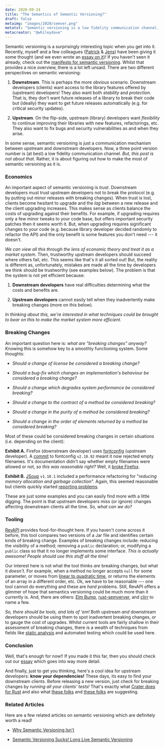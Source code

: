 ```yaml
---
date: 2020-09-24
title: "The Semantics of Semantic Versioning?"
draft: false
metaimg: "images/2020/semver.png"
metatxt: "Semantic versioning is a low fidelity communication channel.  However, tooling could be used to improve this situation, such as through static analysis"
metacreator: "@whileydave"
---
```


Semantic versioning is a surprisingly interesting topic when you get into it.  Recently, myself and a few colleagues ([Patrick](http://patricklam.ca/) & [Jens](https://sites.google.com/site/jensdietrich/)) have been giving it some thought (and we even wrote an [essay on it](https://whileydave.com/publications/ldp20/))!  If you haven't seen it already, check out the [manifesto for semantic versioning](https://semver.org/).  Whilst that provides a nice overview, there is a lot left unsaid.  There are two different perspectives on semantic versioning:

   1) **Downstream**.  This is perhaps the more obvious scenario.  Downstream developers (clients) want access to the library features offered by (upstream) developers!  They also want both *stability* and *protection*.  That is, they don't want future releases of a library to break their code but (ideally) they want to get future releases automatically (e.g. for critical security updates).
   
   2) **Upstream**.  On the flip-side, upstream (library) developers want *flexibility* to continue improving their libraries with new features, refactorings, etc.  They also want to fix bugs and security vulnerabilities as and when they arise.

In some sense, semantic versioning is just a communication mechanism between upstream and downstream developers.  Now, a three point version number is (at best) a low fidelity communication channel.  *But, this post is not about that*.  Rather, it is about figuring out how to make the most of semantic versioning as it is.

### Economics

An important aspect of semantic versioning is *trust*.  Downstream developers must trust upstream developers not to break the protocol (e.g. by putting out minor releases with breaking changes).  When trust is lost, clients become hesitant to upgrade and the _lag_ between a new release and the client upgrading increases.  This makes sense as clients balance the costs of upgrading against their benefits.  For example, if upgrading requires only a few minor tweaks to your code base, but offers important security patches then it seems worth it.  But, when upgrading requires significant changes to your code (e.g. because library developer decided randomly to refactor the API) and the only benefit is some features you don't need --- it doesn't.

_We can view all this through the lens of economic theory and treat it as a market system_.  Then, trustworthy upstream developers should succeed where others fail, etc.  This seems like that's it all sorted out!  But, the reality is different as, unfortunately, mistakes are made all the time by developers we think should be trustworthy (see examples below).  The problem is that the system is not yet efficient because: 

  1) **Downstream developers** have real difficulties determining what the costs and benefits are. 
  
  2) **Upstream developers** cannot easily tell when they inadvertently make breaking changes (more on this below).

*In thinking about this, we're interested in what techniques could be brought to bear on this to make the market system more efficient.*

### Breaking Changes

An important question here is: _what are "breaking changes" anyway?_  Knowing this is somehow key to a smoothly functioning system. Some thoughts:

  * _Should a change of license be considered a breaking change?_
  
  * _Should a bug-fix which changes an implementation's behaviour be considered a breaking change?_
  
  * _Should a change which degrades system performance be considered breaking?_
  
  * _Should a change to the contract of a method be considered breaking?_
 
  * _Should a change in the _purity_ of a method be considered breaking?_

  * _Should a change in the order of elements returned by a method be considered breaking?_

Most of these could be considered breaking changes in certain
situations (i.e. depending on the client):

**Exhibit A.** Firefox (downstream developer) uses
[fontconfig](http://fontconfig.org) (upstream developer).  A
[commit](http://cgit.freedesktop.org/fontconfig/commit/?id=95af7447dba7c54ed162b667c0bb2ea6500e8f32)
to fontconfig `v2.10.92` meant it now rejected empty filenames.  It's
documentation didn't say whether empty filenames were allowed or not,
_so this was reasonable right?_ Well, it [broke
Firefox](https://bugzilla.mozilla.org/show_bug.cgi?id=857922). 

**Exhibit B.** [JSoup](https://jsoup.org/) `v1.10.1` included a
performance refactoring for "_reducing memory allocation and garbage
collection_".  Again, this seemed reasonable but clients quickly
started [reporting problems](https://github.com/jhy/jsoup/issues/830).

These are just some examples and you can easily find more with a
little digging.  The point is that upstream developers miss (or
ignore) changes affecting downstream clients all the time.  _So, what
can we do?_


### Tooling

[RevAPI](https://revapi.org/) provides food-for-thought here.  If you haven't come across it before, this tool compares two versions of a Jar file and identifies certain kinds of breaking change.  Examples of breaking changes include: reducing the visibility of a method; removing a `public` declaration; or, modifying a `public` class so that it no longer implements some interface.  _This is actually awesome!_ _People should use this stuff all the time!_

Our interest here is not what the tool thinks _are_ breaking changes, but what it _doesn't_.  For example, when a method no longer accepts `null` for some parameter, or moves from [linear to quadratic time](https://en.wikipedia.org/wiki/Time_complexity), or returns the elements of an array in a different order, etc.  Ok, we have to be reasonable --- one tool cannot do everything and these are _hard_ problems.  Still, RevAPI offers a glimmer of hope that semantics versioning could be much more than it currently is.  And, there are others: 
[Elm Bump](https://medium.com/@Max_Goldstein/how-to-publish-an-elm-package-3053b771e545), [rust-semverver](https://github.com/rust-dev-tools/rust-semverver), and [clirr](http://clirr.sourceforge.net/) to name a few.  

_So, there should be tools, and lots of &apos;em!_  Both upstream _and_ downstream developers should be using them to spot inadvertent breaking changes, or to gauge the cost of upgrades.  Whilst current tools are fairly shallow in their assessment of breaking changes, there is a wealth of techniques from fields like [static analysis](https://en.wikipedia.org/wiki/Static_program_analysis) and automated testing which could be used here. 

### Conclusion

Well, that's enough for now!!  If you made it this far, then you should check out our [essay](https://whileydave.com/publications/ldp20/) which goes into way more detail.

And finally, just to get you thinking, here's a cool idea for upstream
  developers: **know your dependencies!** These days, its easy to find
  your downstream clients.  Before releasing a new version, just check
  for breaking changes by _running all your clients' tests!_ That's
  exactly what [Crater does for
  Rust](https://github.com/rust-lang/crater) and also what [these
  folks](https://dl.acm.org/doi/abs/10.1145/3379597.3387476) and
  [these folks](https://drops.dagstuhl.de/opus/volltexte/2018/9239/)
  are suggesting.


### Related Articles

Here are a few related articles on semantic versioning which are definitely worth a read!

   * [Why Semantic Versioning Isn't](https://gist.github.com/jashkenas/cbd2b088e20279ae2c8e)

   * [Semantic Versioning Sucks! Long Live Semantic Versioning](https://developer.okta.com/blog/2019/12/16/semantic-versioning)
